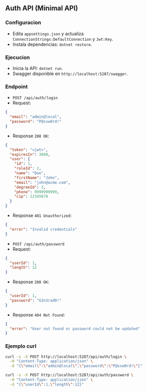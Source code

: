 ## Auth API (Minimal API)

### Configuracion
- Edita `appsettings.json` y actualiza `ConnectionStrings:DefaultConnection` y `Jwt:Key`.
- Instala dependencias: `dotnet restore`.

### Ejecucion
- Inicia la API: `dotnet run`.
- Swagger disponible en `http://localhost:5287/swagger`.

### Endpoint
- `POST /api/auth/login`
- Request:

```json
{
  "email": "admin@local",
  "password": "P@ssw0rd!"
}
```

- Response `200 OK`:

```json
{
  "token": "<jwt>",
  "expiresIn": 3600,
  "user": {
    "id": 1,
    "roleId": 2,
    "name": "Doe",
    "firstName": "John",
    "email": "john@acme.com",
    "degreeId": 3,
    "phone": 9999999999,
    "cip": 12345678
  }
}
```

- Response `401 Unauthorized`:

```json
{
  "error": "Invalid credentials"
}
```

- `POST /api/auth/password`
- Request:

```json
{
  "userId": 1,
  "length": 12
}
```

- Response `200 OK`:

```json
{
  "userId": 1,
  "password": "G3n3rad0!"
}
```

- Response `404 Not Found`:

```json
{
  "error": "User not found or password could not be updated"
}
```

### Ejemplo curl

```bash
curl -s -X POST http://localhost:5287/api/auth/login \
  -H "Content-Type: application/json" \
  -d "{\"email\":\"admin@local\",\"password\":\"P@ssw0rd!\"}"

curl -s -X POST http://localhost:5287/api/auth/password \
  -H "Content-Type: application/json" \
  -d "{\"userId\":1,\"length\":12}"
```
